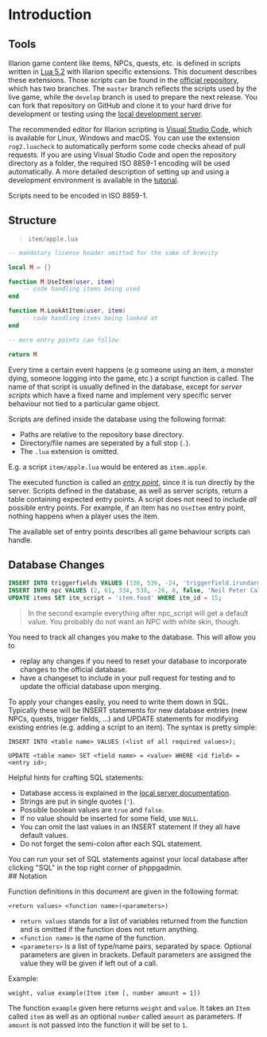 # Introduction

## Tools

Illarion game content like items, NPCs, quests, etc. is defined in scripts written in
<a target="_blank" rel="noopener noreferrer" href='https://www.lua.org/manual/5.2/'>Lua 5.2</a>
with Illarion specific extensions. This document describes these extensions. Those scripts can be found in the
<a target="_blank" rel="noopener noreferrer" href='https://github.com/Illarion-eV/Illarion-Content'>
official repository</a>, which has two branches. The `master` branch reflects the scripts used by the live game, while
the `develop` branch is used to prepare the next release. You can fork that repository on GitHub and clone it to your
hard drive for development or testing using the
<a target="_blank" rel="noopener noreferrer" href='https://github.com/Illarion-eV/Illarion-Dev'>
local development server</a>.

The recommended editor for Illarion scripting is
<a target="_blank" rel="noopener noreferrer" href='https://code.visualstudio.com/'>
Visual Studio Code</a>, which is available for Linux, Windows and macOS. You can use the extension `rog2.luacheck` to
automatically perform some code checks ahead of pull requests. If you are using Visual Studio Code and open the
repository directory as a folder, the required ISO 8859-1 encoding will be used automatically. A more detailed
description of setting up and using a development environment is available in the [tutorial](#tutorial).

<aside class="notice">
Scripts need to be encoded in ISO 8859-1.
</aside>

## Structure

> `item/apple.lua`

```lua
-- mandatory license header omitted for the sake of brevity

local M = {}

function M.UseItem(user, item)
    -- code handling items being used
end

function M.LookAtItem(user, item)
    -- code handling items being looked at
end

-- more entry points can follow

return M
```

Every time a certain event happens (e.g someone using an item, a monster dying, someone logging into the game, etc.) a
script function is called. The name of that script is usually defined in the database, except for _server
scripts_ which have a fixed name and implement very specific server behaviour not tied to a particular game object.

<aside class="notice">
Scripts are defined inside the database using the following format:
<ul>
<li>Paths are relative to the repository base directory.</li>
<li>Directory/file names are seperated by a full stop (<code>.</code>).</li>
<li>The <code>.lua</code> extension is omitted.</li>
</ul>
E.g. a script <code>item/apple.lua</code> would be entered as <code>item.apple</code>.
</aside>

The executed function is called an [_entry point_](#entry-points), since it is run directly by the server. Scripts
defined in the database, as well as server scripts, return a table containing expected entry points.
A script does not need to include _all_ possible entry points. For example, if an item has no `UseItem` entry point,
nothing happens when a player uses the item.

<aside class="notice">
The available set of entry points describes all game behaviour scripts can handle.
</aside>

## Database Changes

```sql
INSERT INTO triggerfields VALUES (330, 536, -24, 'triggerfield.irundarmirror');
INSERT INTO npc VALUES (2, 61, 334, 538, -26, 0, false, 'Neil Peter Caldori', 'npc.caldori');
UPDATE items SET itm_script = 'item.food' WHERE itm_id = 15;
```
> In the second example everything after npc_script will get a default value. You probably do not want an NPC with white skin, though.

You need to track all changes you make to the database. This will allow you to

* replay any changes if you need to reset your database to incorporate changes to the official database.
* have a changeset to include in your pull request for testing and to update the official database upon merging.

To apply your changes easily, you need to write them down in SQL. Typically these will be INSERT statements for new
database entries (new NPCs, quests, trigger fields, ...) and UPDATE statements for modifying existing entries
(e.g. adding a script to an item). The syntax is pretty simple:

`INSERT INTO <table name> VALUES (<list of all required values>);`

`UPDATE <table name> SET <field name> = <value> WHERE <id field> = <entry id>;`

<aside class="notice">
Helpful hints for crafting SQL statements:
<ul>
<li>Database access is explained in the <a target="_blank" rel="noopener noreferrer" href='https://github.com/Illarion-eV/Illarion-Dev#7-database-access'>local server documentation</a>.</li>
<li>Strings are put in single quotes (<code>'</code>).</li>
<li>Possible boolean values are <code>true</code> and <code>false</code>.</li>
<li>If no value should be inserted for some field, use <code>NULL</code>.</li>
<li>You can omit the last values in an INSERT statement if they all have default values.</li>
<li>Do not forget the semi-colon after each SQL statement.</li>
</ul>
</aside>

<aside class="notice">
You can run your set of SQL statements against your local database after clicking "SQL" in the top right corner of
phppgadmin.
</aside>
## Notation

Function definitions in this document are given in the following format:

`<return values> <function name>(<parameters>)`

* `return values` stands for a list of variables returned from the function and is omitted if the function does not
return anything.
* `<function name>` is the name of the function.
* `<parameters>` is a list of type/name pairs, separated by space. Optional parameters are given in brackets.
  Default parameters are assigned the value they will be given if left out of a call.

Example:

`weight, value example(Item item [, number amount = 1])`

The function `example` given here returns `weight` and `value`. It takes an `Item` called `item` as well as an optional
`number` called `amount` as parameters. If `amount` is not passed into the function it will be set to `1`.